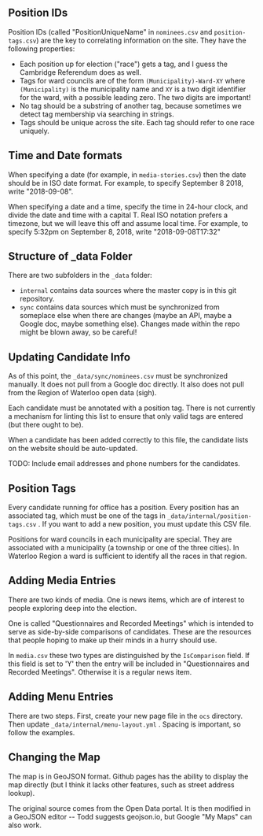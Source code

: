 
Position IDs
------------

Position IDs (called "PositionUniqueName" in `nominees.csv` and
`position-tags.csv`) are the key to correlating information on the
site. They have the following properties: 

- Each position up for election ("race") gets a tag, and I guess the
  Cambridge Referendum does as well.
- Tags for ward councils are of the form `(Municipality)-Ward-XY`
  where `(Municipality)` is the municipality name and `XY` is a two
  digit identifier for the ward, with a possible leading zero. The two
  digits are important!
- No tag should be a substring of another tag, because sometimes we
  detect tag membership via searching in strings.
- Tags should be unique across the site. Each tag should refer to one
  race uniquely.


Time and Date formats
---------------------

When specifying a date (for example, in `media-stories.csv`) then the
date should be in ISO date format. For example, to specify September 8
2018, write "2018-09-08". 

When specifying a date and a time, specify the time in 24-hour clock,
and divide the date and time with a capital T. Real ISO notation
prefers a timezone, but we will leave this off and assume local time.
For example, to specify 5:32pm on September 8, 2018, write
"2018-09-08T17:32"


Structure of _data Folder
-------------------------

There are two subfolders in the `_data` folder:

- `internal` contains data sources where the master copy is in this
  git repository. 
- `sync` contains data sources which must be synchronized from
  someplace else when there are changes (maybe an API, maybe a Google
  doc, maybe something else). Changes made within the repo might be
  blown away, so be careful!


Updating Candidate Info
-----------------------

As of this point, the `_data/sync/nominees.csv` must be
synchronized manually. It does not pull from a Google doc directly. It
also does not pull from the Region of Waterloo open data (sigh). 

Each candidate must be annotated with a position tag. There is not
currently a mechanism for linting this list to ensure that only valid
tags are entered (but there ought to be). 

When a candidate has been added correctly to this file, the candidate
lists on the website should be auto-updated. 

TODO: Include email addresses and phone numbers for the candidates. 


Position Tags
-------------

Every candidate running for office has a position. Every position has
an associated tag, which must be one of the tags in
`_data/internal/position-tags.csv` . If you want to add a new
position, you must update this CSV file. 

Positions for ward councils in each municipality are special. They are
associated with a municipality (a township or one of the three
cities). In Waterloo Region a ward is sufficient to identify all the
races in that region. 

Adding Media Entries
--------------------

There are two kinds of media. One is news items, which are of interest
to people exploring deep into the election.

One is called "Questionnaires and Recorded Meetings" which is intended
to serve as side-by-side comparisons of candidates. These are the
resources that people hoping to make up their minds in a hurry should
use.

In `media.csv` these two types are distinguished by the `IsComparison`
field. If this field is set to 'Y' then the entry will be included in
"Questionnaires and Recorded Meetings". Otherwise it is a regular
news item. 

Adding Menu Entries
-------------------

There are two steps. First, create your new page file in the `ocs`
directory. Then update `_data/internal/menu-layout.yml` . Spacing
is important, so follow the examples.


Changing the Map
----------------

The map is in GeoJSON format. Github pages has the ability to display
the map directly (but I think it lacks other features, such as street
address lookup). 

The original source comes from the Open Data portal. It is then
modified in a GeoJSON editor -- Todd suggests geojson.io, but Google
"My Maps" can also work.
